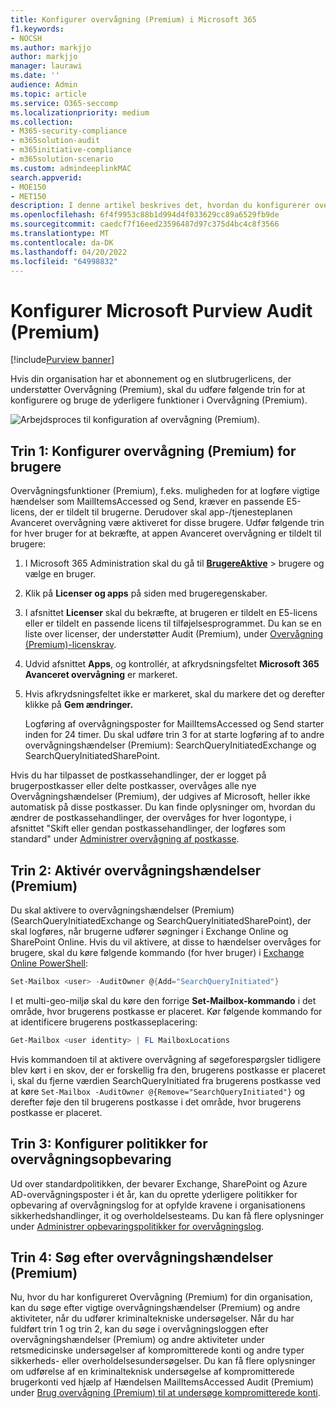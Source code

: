```yaml
---
title: Konfigurer overvågning (Premium) i Microsoft 365
f1.keywords:
- NOCSH
ms.author: markjjo
author: markjjo
manager: laurawi
ms.date: ''
audience: Admin
ms.topic: article
ms.service: O365-seccomp
ms.localizationpriority: medium
ms.collection:
- M365-security-compliance
- m365solution-audit
- m365initiative-compliance
- m365solution-scenario
ms.custom: admindeeplinkMAC
search.appverid:
- MOE150
- MET150
description: I denne artikel beskrives det, hvordan du konfigurerer overvågning (Premium), så du kan udføre tekniske undersøgelser, når brugerkonti kompromitteres, eller undersøge andre sikkerhedsrelaterede hændelser.
ms.openlocfilehash: 6f4f9953c88b1d994d4f033629cc89a6529fb9de
ms.sourcegitcommit: caedcf7f16eed23596487d97c375d4bc4c8f3566
ms.translationtype: MT
ms.contentlocale: da-DK
ms.lasthandoff: 04/20/2022
ms.locfileid: "64998832"
---
```

# <a name="set-up-microsoft-purview-audit-premium"></a>Konfigurer Microsoft Purview Audit (Premium)

[!include[Purview banner](../includes/purview-rebrand-banner.md)]

Hvis din organisation har et abonnement og en slutbrugerlicens, der understøtter Overvågning (Premium), skal du udføre følgende trin for at konfigurere og bruge de yderligere funktioner i Overvågning (Premium).

![Arbejdsproces til konfiguration af overvågning (Premium).](../media/AdvancedAuditWorkflow.png)

## <a name="step-1-set-up-audit-premium-for-users"></a>Trin 1: Konfigurer overvågning (Premium) for brugere

Overvågningsfunktioner (Premium), f.eks. muligheden for at logføre vigtige hændelser som MailItemsAccessed og Send, kræver en passende E5-licens, der er tildelt til brugerne. Derudover skal app-/tjenesteplanen Avanceret overvågning være aktiveret for disse brugere. Udfør følgende trin for hver bruger for at bekræfte, at appen Avanceret overvågning er tildelt til brugere:

1. I Microsoft 365 Administration skal du gå til <a href="https://go.microsoft.com/fwlink/p/?linkid=834822" target="_blank">**BrugereAktive**</a> >  brugere og vælge en bruger.

2. Klik på **Licenser og apps** på siden med brugeregenskaber.

3. I afsnittet **Licenser** skal du bekræfte, at brugeren er tildelt en E5-licens eller er tildelt en passende licens til tilføjelsesprogrammet. Du kan se en liste over licenser, der understøtter Audit (Premium), under [Overvågning (Premium)-licenskrav](auditing-solutions-overview.md#audit-premium-1).

4. Udvid afsnittet **Apps**, og kontrollér, at afkrydsningsfeltet **Microsoft 365 Avanceret overvågning** er markeret.

5. Hvis afkrydsningsfeltet ikke er markeret, skal du markere det og derefter klikke på **Gem ændringer.**

   Logføring af overvågningsposter for MailItemsAccessed og Send starter inden for 24 timer. Du skal udføre trin 3 for at starte logføring af to andre overvågningshændelser (Premium): SearchQueryInitiatedExchange og SearchQueryInitiatedSharePoint.

Hvis du har tilpasset de postkassehandlinger, der er logget på brugerpostkasser eller delte postkasser, overvåges alle nye Overvågningshændelser (Premium), der udgives af Microsoft, heller ikke automatisk på disse postkasser. Du kan finde oplysninger om, hvordan du ændrer de postkassehandlinger, der overvåges for hver logontype, i afsnittet "Skift eller gendan postkassehandlinger, der logføres som standard" under [Administrer overvågning af postkasse](enable-mailbox-auditing.md#change-or-restore-mailbox-actions-logged-by-default).

## <a name="step-2-enable-audit-premium-events"></a>Trin 2: Aktivér overvågningshændelser (Premium)

Du skal aktivere to overvågningshændelser (Premium) (SearchQueryInitiatedExchange og SearchQueryInitiatedSharePoint), der skal logføres, når brugerne udfører søgninger i Exchange Online og SharePoint Online. Hvis du vil aktivere, at disse to hændelser overvåges for brugere, skal du køre følgende kommando (for hver bruger) i [Exchange Online PowerShell](/powershell/exchange/connect-to-exchange-online-powershell):

```powershell
Set-Mailbox <user> -AuditOwner @{Add="SearchQueryInitiated"}
```

I et multi-geo-miljø skal du køre den forrige **Set-Mailbox-kommando** i det område, hvor brugerens postkasse er placeret. Kør følgende kommando for at identificere brugerens postkasseplacering: 

```powershell
Get-Mailbox <user identity> | FL MailboxLocations
```

Hvis kommandoen til at aktivere overvågning af søgeforespørgsler tidligere blev kørt i en skov, der er forskellig fra den, brugerens postkasse er placeret i, skal du fjerne værdien SearchQueryInitiated fra brugerens postkasse ved at køre `Set-Mailbox -AuditOwner @{Remove="SearchQueryInitiated"}` og derefter føje den til brugerens postkasse i det område, hvor brugerens postkasse er placeret.

## <a name="step-3-set-up-audit-retention-policies"></a>Trin 3: Konfigurer politikker for overvågningsopbevaring

Ud over standardpolitikken, der bevarer Exchange, SharePoint og Azure AD-overvågningsposter i ét år, kan du oprette yderligere politikker for opbevaring af overvågningslog for at opfylde kravene i organisationens sikkerhedshandlinger, it og overholdelsesteams. Du kan få flere oplysninger under [Administrer opbevaringspolitikker for overvågningslog](audit-log-retention-policies.md).

## <a name="step-4-search-for-audit-premium-events"></a>Trin 4: Søg efter overvågningshændelser (Premium)

Nu, hvor du har konfigureret Overvågning (Premium) for din organisation, kan du søge efter vigtige overvågningshændelser (Premium) og andre aktiviteter, når du udfører kriminaltekniske undersøgelser. Når du har fuldført trin 1 og trin 2, kan du søge i overvågningsloggen efter overvågningshændelser (Premium) og andre aktiviteter under retsmedicinske undersøgelser af kompromitterede konti og andre typer sikkerheds- eller overholdelsesundersøgelser. Du kan få flere oplysninger om udførelse af en kriminalteknisk undersøgelse af kompromitterede brugerkonti ved hjælp af Hændelsen MailItemsAccessed Audit (Premium) under [Brug overvågning (Premium) til at undersøge kompromitterede konti](mailitemsaccessed-forensics-investigations.md).
